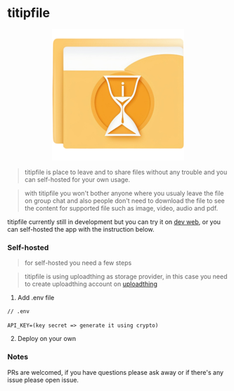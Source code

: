 # titipfile

<div align="center">
  <img src="https://github.com/khouwdevin/titipfile/blob/master/public/logo.png" height="300px"/>
</div>

> titipfile is place to leave and to share files without any trouble and you can self-hosted for your own usage.

> with titipfile you won't bother anyone where you usualy leave the file on group chat and also people don't need to download the file to see the content for supported file such as image, video, audio and pdf.

titipfile currently still in development but you can try it on [dev web](https://titipfilecom.vercel.app/), or you can self-hosted the app with the instruction below.

### Self-hosted

> for self-hosted you need a few steps

> titipfile is using uploadthing as storage provider, in this case you need to create uploadthing account on [uploadthing](https://uploadthing.com)

1. Add .env file

```text
// .env

API_KEY=(key secret => generate it using crypto)
```

2. Deploy on your own

### Notes

PRs are welcomed, if you have questions please ask away or if there's any issue please open issue.

